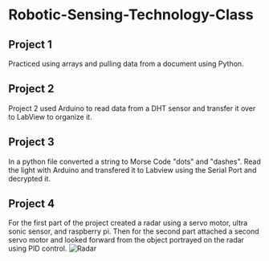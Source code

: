 # Robotic-Sensing-Technology-Class
## Project 1 
Practiced using arrays and pulling data from a document using Python.
## Project 2
Project 2 used Arduino to read data from a DHT sensor and transfer it over to LabView to organize it.
## Project 3
In a python file converted a string to Morse Code "dots" and "dashes". Read the light with Arduino and transfered it to Labview using the Serial Port and decrypted it.
## Project 4 
For the first part of the project created a radar using a servo motor, ultra sonic sensor, and raspberry pi. Then for the second part attached a second servo motor and looked forward from the object portrayed on the radar using PID control.
![](/Project-4/Otto_radar.png "Radar")
